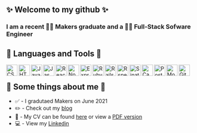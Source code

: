 ## ✨ Welcome to my github ✨

### I am a recent :woman_student: Makers graduate and a :woman_technologist: Full-Stack Sofware Engineer

:crystal_ball: Languages and Tools :crystal_ball:
---
<img align="left" alt="CSS" width="30px" src="https://e7.pngegg.com/pngimages/893/87/png-clipart-cascading-style-sheets-logo-css3-html-css3-logo-blue-angle.png" />
<img align="left" alt="HTML" width="30px" src="https://upload.wikimedia.org/wikipedia/commons/thumb/6/61/HTML5_logo_and_wordmark.svg/2048px-HTML5_logo_and_wordmark.svg.png" />
<img align="left" alt="JavaScript" width="30px" src="https://upload.wikimedia.org/wikipedia/commons/6/6a/JavaScript-logo.png" />
<img align="left" alt="Jasmine" width="30px" src="https://upload.wikimedia.org/wikipedia/en/thumb/2/22/Logo_jasmine.svg/1200px-Logo_jasmine.svg.png" />
<img align="left" alt="React" width="30px" src="https://upload.wikimedia.org/wikipedia/commons/thumb/a/a7/React-icon.svg/2560px-React-icon.svg.png" />
<img align="left" alt="Node" width="30px" src="https://www.paceit.co.uk/wp-content/uploads/2019/08/node-js-logo.jpg" />
<img align="left" alt="Express" width="30px" src="https://w7.pngwing.com/pngs/846/87/png-transparent-mean-solution-stack-express-js-node-js-javascript-github-text-trademark-logo.png" />
<img align="left" alt="Ruby" width="30px" src="https://upload.wikimedia.org/wikipedia/commons/thumb/7/73/Ruby_logo.svg/1024px-Ruby_logo.svg.png" />
<img align="left" alt="Rails" width="30px" src="https://upload.wikimedia.org/wikipedia/commons/1/16/Ruby_on_Rails-logo.png" />
<img align="left" alt="Rspec" width="30px" src="https://rspec.info/images/logo_ogp.png" />
<img align="left" alt="Sinatra" width="30px" src="https://cdn.worldvectorlogo.com/logos/sinatra.svg" />
<img align="left" alt="Capybara" width="30px" src="https://www.mailslurp.com/assets/brands/capybara.png" />
<img align="left" alt="PostgreSQL" width="30px" src="https://upload.wikimedia.org/wikipedia/commons/thumb/2/29/Postgresql_elephant.svg/1200px-Postgresql_elephant.svg.png" />
<img align="left" alt="MongoDB" width="30px" src="https://www.ictdemy.com/images/5728/mdb.png" />
<img align="left" alt="Git" width="30px" src="https://git-scm.com/images/logos/downloads/Git-Icon-1788C.png" />
<p>&nbsp;</p>

:memo: Some things about me :memo:
---
* :white_check_mark: - I gradutaed Makers on June 2021
* :pencil2: - Check out my [blog](https://tiffanyvallo.medium.com/ "blog")
* :information_desk_person: - My CV can be found [here](https://github.com/tiffanyvallo/CV "CV Repo") or view a [PDF version](https://drive.google.com/file/d/19dBHoDTI_k6LFojOrcSoH5Cfbc5b5SEe/preview "CV PDF")
* :computer: - View my [Linkedin](https://www.linkedin.com/in/tiffany-vallo-092b70168/ "Linkedin")



<!--
**tiffanyvallo/tiffanyvallo** is a ✨ _special_ ✨ repository because its `README.md` (this file) appears on your GitHub profile.

Here are some ideas to get you started:

- 🔭 I’m currently working on ...
- 🌱 I’m currently learning ...
- 👯 I’m looking to collaborate on ...
- 🤔 I’m looking for help with ...
- 💬 Ask me about ...
- 📫 How to reach me: ...
- 😄 Pronouns: ...
- ⚡ Fun fact: ...
-->
